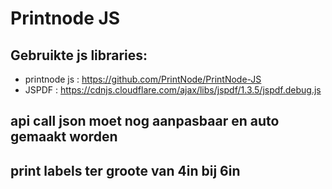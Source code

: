 # Printnode JS

## Gebruikte js libraries:  
* printnode js : https://github.com/PrintNode/PrintNode-JS
* JSPDF : https://cdnjs.cloudflare.com/ajax/libs/jspdf/1.3.5/jspdf.debug.js


## api call json moet nog aanpasbaar en auto gemaakt worden
## print labels ter groote van 4in bij 6in

